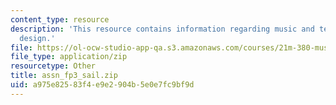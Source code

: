 ```yaml
---
content_type: resource
description: 'This resource contains information regarding music and technology: Sound
  design.'
file: https://ol-ocw-studio-app-qa.s3.amazonaws.com/courses/21m-380-music-and-technology-sound-design-spring-2016/a975e82583f4e9e2904b5e0e7fc9bf9d_assn_fp3_sail.zip
file_type: application/zip
resourcetype: Other
title: assn_fp3_sail.zip
uid: a975e825-83f4-e9e2-904b-5e0e7fc9bf9d
---
```

